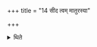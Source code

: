 +++
title = "14 सीद त्वम् मातुरस्या"

+++

<details><summary>थिते</summary>

सीद त्वं मातुरस्या उपस्थ इति तिसृभिर्जातमुख्यमुपतिष्ठते १४
</details>
